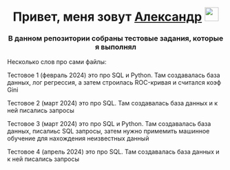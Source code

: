 <h1 align="center">Привет, меня зовут <a href="https://daniilshat.ru/" target="_blank">Александр</a> 
<img src="https://github.com/blackcater/blackcater/raw/main/images/Hi.gif" height="32"/></h1>
<h3 align="center">В данном репозитории собраны тестовые задания, которые я выполнял</h3>




Несколько слов про сами файлы: <br />

  Тестовое 1 (февраль 2024) это про SQL и Python. Там создавалась база данных, лог регрессия, а затем строилась ROC-кривая и считался коэф Gini <br />
  
  Тестовое 2 (март 2024) это про SQL. Там создавалась база данных и к ней писались запросы  <br />
  
  Тестовое 3 (март 2024) это про SQL и Python. Там создавалась база данных, писалиьс SQL запросы, затем нужно примемить машинное обучение для нахождения неизвестных данный <br />
  
  Тестовое 4 (апрель 2024) это про SQL. Там создавалась база данных и к ней писались запросы <br />
  

